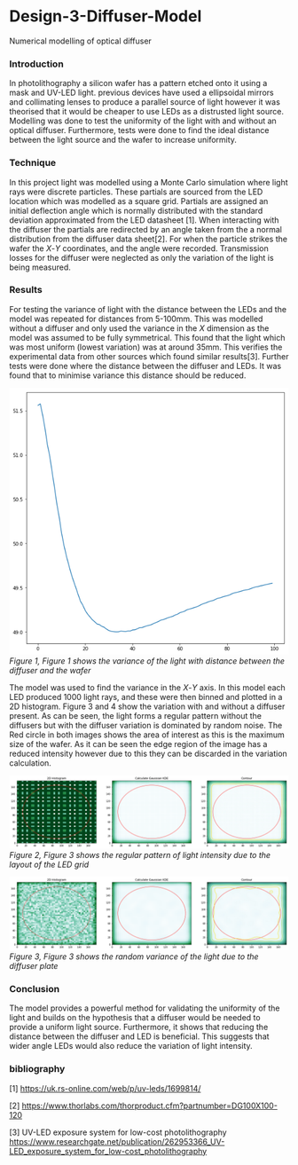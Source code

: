 # Design-3-Diffuser-Model
Numerical modelling of optical diffuser

### Introduction

In photolithography a silicon wafer has a pattern etched onto it using a mask and UV-LED light. 
previous devices have used a ellipsoidal mirrors and collimating lenses to produce a parallel source of light however it was 
theorised that it would be cheaper to use LEDs as a distrusted light source. Modelling was done to test the uniformity of the light with and without an optical diffuser. Furthermore, tests were done to find the ideal distance between the light source and the wafer to increase uniformity.

### Technique

In this project light was modelled using a Monte Carlo simulation where light rays were discrete particles. These partials are sourced from the LED location which was modelled as a square grid. Partials are assigned an initial deflection angle which is normally distributed with the standard deviation approximated from the LED datasheet [1]. When interacting with the diffuser the partials are redirected by an angle taken from the a normal distribution from the diffuser data sheet[2]. For when the particle strikes the wafer the *X*-*Y* coordinates, and the angle were recorded. Transmission losses for the diffuser were neglected as only the variation of the light is being measured.

### Results

For testing the variance of light with the distance between the LEDs and the model was repeated for distances from 5-100mm. This was modelled without a diffuser and only used the variance in the *X* dimension as the model was assumed to be fully symmetrical. This found that the light which was most uniform (lowest variation) was at around 35mm. This verifies the experimental data from other sources which found similar results[3]. Further tests were done where the distance between the diffuser and LEDs. It was found that to minimise variance this distance should be reduced. 

![Figure 1](https://github.com/evansutcliffe/Design-3-Diffuser-Model/blob/master/distance%20calc.png)
*Figure 1, Figure 1 shows the variance of the light with distance between the diffuser and the wafer* 

The model was used to find the variance in the *X*-*Y* axis. In this model each LED produced 1000 light rays, and these were then binned and plotted in a 2D histogram. Figure 3 and 4 show the variation with and without a diffuser present. As can be seen, the light forms a regular pattern without the diffusers but with the diffuser variation is dominated by random noise. The Red circle in both images shows the area of interest as this is the maximum size of the wafer. As it can be seen the edge region of the image has a reduced intensity however due to this they can be discarded in the variation calculation. 

![Figure 2](https://github.com/evansutcliffe/Design-3-Diffuser-Model/blob/master/no_diffuser_circle.png)
*Figure 2, Figure 3 shows the regular pattern of light intensity due to the layout of the LED grid* 

![Figure 3](https://github.com/evansutcliffe/Design-3-Diffuser-Model/blob/master/diffuser_circle.png)
*Figure 3, Figure 3 shows the random variance of the light due to the diffuser plate* 

### Conclusion
The model provides a powerful method for validating the uniformity of the light and builds on the hypothesis that a diffuser would be needed to provide a uniform light source. Furthermore, it shows that reducing the distance between the diffuser and LED is beneficial. This suggests that wider angle LEDs would also reduce the variation of light intensity.


### bibliography

[1] https://uk.rs-online.com/web/p/uv-leds/1699814/

[2] https://www.thorlabs.com/thorproduct.cfm?partnumber=DG100X100-120

[3] UV-LED exposure system for low-cost photolithography https://www.researchgate.net/publication/262953366_UV-LED_exposure_system_for_low-cost_photolithography
